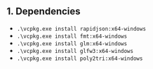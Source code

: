 

## 1. Dependencies

- ```.\vcpkg.exe install rapidjson:x64-windows```
- ```.\vcpkg.exe install fmt:x64-windows```
- ```.\vcpkg.exe install glm:x64-windows```
- ```.\vcpkg.exe install glfw3:x64-windows```
- ```.\vcpkg.exe install poly2tri:x64-windows```
